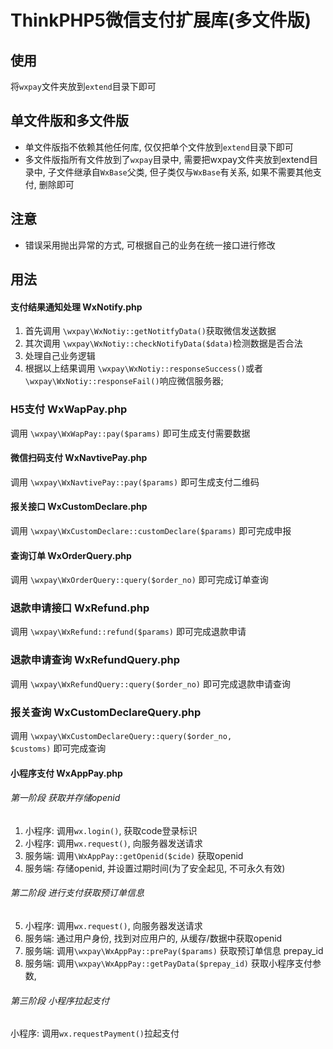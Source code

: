 # ThinkPHP5微信支付扩展库(多文件版)

## 使用
将<code>wxpay</code>文件夹放到<code>extend</code>目录下即可

## 单文件版和多文件版
- 单文件版指不依赖其他任何库, 仅仅把单个文件放到<code>extend</code>目录下即可
- 多文件版指所有文件放到了<code>wxpay</code>目录中, 需要把wxpay文件夹放到extend目录中, 子文件继承自<code>WxBase</code>父类, 但子类仅与<code>WxBase</code>有关系, 如果不需要其他支付, 删除即可

## 注意
- 错误采用抛出异常的方式, 可根据自己的业务在统一接口进行修改

## 用法

#### 支付结果通知处理 WxNotify.php
1. 首先调用 <code>\wxpay\WxNotiy::getNotitfyData()</code>获取微信发送数据
2. 其次调用 <code>\wxpay\WxNotiy::checkNotifyData($data)</code>检测数据是否合法
3. 处理自己业务逻辑
4. 根据以上结果调用 <code>\wxpay\WxNotiy::responseSuccess()</code>或者 <code>\wxpay\WxNotiy::responseFail()</code>响应微信服务器;

### H5支付 WxWapPay.php
调用 <code>\wxpay\WxWapPay::pay($params)</code> 即可生成支付需要数据

#### 微信扫码支付 WxNavtivePay.php
调用 <code>\wxpay\WxNavtivePay::pay($params)</code> 即可生成支付二维码

#### 报关接口 WxCustomDeclare.php
调用 <code>\wxpay\WxCustomDeclare::customDeclare($params)</code> 即可完成申报

#### 查询订单 WxOrderQuery.php
调用 <code>\wxpay\WxOrderQuery::query($order_no)</code> 即可完成订单查询

### 退款申请接口 WxRefund.php
调用 <code>\wxpay\WxRefund::refund($params)</code> 即可完成退款申请

### 退款申请查询 WxRefundQuery.php
调用 <code>\wxpay\WxRefundQuery::query($order_no)</code> 即可完成退款申请查询

### 报关查询 WxCustomDeclareQuery.php
调用 <code>\wxpay\WxCustomDeclareQuery::query($order_no, $customs)</code> 即可完成查询

#### 小程序支付 WxAppPay.php
###### 第一阶段 获取并存储openid
1. 小程序: 调用<code>wx.login()</code>, 获取code登录标识
2. 小程序: 调用<code>wx.request()</code>, 向服务器发送请求
3. 服务端: 调用<code>\WxAppPay::getOpenid($cide)</code> 获取openid
4. 服务端: 存储openid, 并设置过期时间(为了安全起见, 不可永久有效)

###### 第二阶段 进行支付获取预订单信息
5. 小程序: 调用<code>wx.request()</code>, 向服务器发送请求
6. 服务端: 通过用户身份, 找到对应用户的, 从缓存/数据中获取openid
7. 服务端: 调用<code>\wxpay\WxAppPay::prePay($params)</code> 获取预订单信息 prepay_id
8. 服务端: 调用<code>\wxpay\WxAppPay::getPayData($prepay_id)</code> 获取小程序支付参数,

###### 第三阶段 小程序拉起支付
小程序: 调用<code>wx.requestPayment()</code>拉起支付
